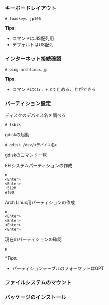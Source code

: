 ### キーボードレイアウト
```
# loadkeys jp106
```

**Tips:**
- コマンドはJIS配列用
- デフォルトはUS配列
### インターネット接続確認
```
# ping archlinux.jp
```

**Tips:**
- コマンドは`Ctrl + C`で止めることができる
### パーティション設定
ディスクのデバイス名を調べる
```
# lsblk
```

gdiskの起動
```
# gdisk /dev/<デバイス名>
```
gdiskのコマンド一覧

EFIシステムパーティションの作成
```
n
<Enter>
<Enter>
+512M
ef00
```

Arch Linux用パーティションの作成
```
n
<Enter>
<Enter>
<Enter>
<Enter>
```

現在のパーティションの確認
```
p
```
**Tips:*
- パーティションテーブルのフォーマットはGPT
### ファイルシステムのマウント
### パッケージのインストール
